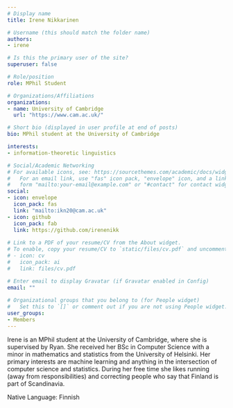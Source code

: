 ```yaml
---
# Display name
title: Irene Nikkarinen

# Username (this should match the folder name)
authors:
- irene

# Is this the primary user of the site?
superuser: false

# Role/position
role: MPhil Student

# Organizations/Affiliations
organizations:
- name: University of Cambridge
  url: "https://www.cam.ac.uk/"

# Short bio (displayed in user profile at end of posts)
bio: MPhil student at the University of Cambridge

interests:
- information-theoretic linguistics

# Social/Academic Networking
# For available icons, see: https://sourcethemes.com/academic/docs/widgets/#icons
#   For an email link, use "fas" icon pack, "envelope" icon, and a link in the
#   form "mailto:your-email@example.com" or "#contact" for contact widget.
social:
- icon: envelope
  icon_pack: fas
  link: "mailto:ikn20@cam.ac.uk" 
- icon: github
  icon_pack: fab
  link: https://github.com/irenenikk
  
# Link to a PDF of your resume/CV from the About widget.
# To enable, copy your resume/CV to `static/files/cv.pdf` and uncomment the lines below.  
# - icon: cv
#   icon_pack: ai
#   link: files/cv.pdf 

# Enter email to display Gravatar (if Gravatar enabled in Config)
email: ""
  
# Organizational groups that you belong to (for People widget)
#   Set this to `[]` or comment out if you are not using People widget.  
user_groups:
- Members
---
```

Irene is an MPhil student at the University of Cambridge, where she is supervised by Ryan. She received her BSc in Computer Science with a minor in mathematics and statistics from the University of Helsinki. Her primary interests are machine learning and anything in the intersection of computer science and statistics. During her free time she likes running (away from responsibilities) and correcting people who say that Finland is part of Scandinavia.

Native Language: Finnish

